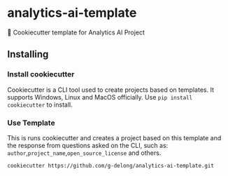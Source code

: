 # analytics-ai-template
🍪 Cookiecutter template for Analytics AI Project

## Installing

### Install cookiecutter
Cookiecutter is a CLI tool used to create projects based on templates. It supports Windows, Linux and MacOS officially. Use `pip install cookiecutter` to install.

### Use Template
This is runs cookiecutter and creates a project based on this template and the response from questions asked on the CLI, such as: ```author```,```project_name```,```open_source_license``` and others.
```
cookiecutter https://github.com/g-delong/analytics-ai-template.git
```
